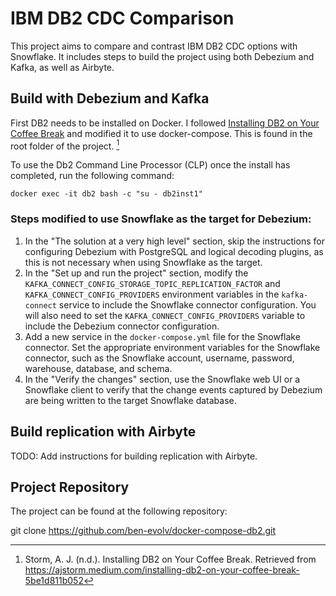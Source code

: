 # IBM DB2 CDC Comparison

This project aims to compare and contrast IBM DB2 CDC options with Snowflake. It includes steps to build the project using both Debezium and Kafka, as well as Airbyte.

## Build with Debezium and Kafka
First DB2 needs to be installed on Docker. I followed [Installing DB2 on Your Coffee Break](https://ajstorm.medium.com/installing-db2-on-your-coffee-break-5be1d811b052) and modified it to use docker-compose. This is found in the root folder of the project. [^1]

To use the Db2 Command Line Processor (CLP) once the install has completed, run the following command:

`docker exec -it db2 bash -c "su - db2inst1"`


### Steps modified to use Snowflake as the target for Debezium:

1. In the "The solution at a very high level" section, skip the instructions for configuring Debezium with PostgreSQL and logical decoding plugins, as this is not necessary when using Snowflake as the target.
2. In the "Set up and run the project" section, modify the `KAFKA_CONNECT_CONFIG_STORAGE_TOPIC_REPLICATION_FACTOR` and `KAFKA_CONNECT_CONFIG_PROVIDERS` environment variables in the `kafka-connect` service to include the Snowflake connector configuration. You will also need to set the `KAFKA_CONNECT_CONFIG_PROVIDERS` variable to include the Debezium connector configuration.
3. Add a new service in the `docker-compose.yml` file for the Snowflake connector. Set the appropriate environment variables for the Snowflake connector, such as the Snowflake account, username, password, warehouse, database, and schema.
4. In the "Verify the changes" section, use the Snowflake web UI or a Snowflake client to verify that the change events captured by Debezium are being written to the target Snowflake database.

## Build replication with Airbyte

TODO: Add instructions for building replication with Airbyte.

## Project Repository

The project can be found at the following repository:

git clone https://github.com/ben-evolv/docker-compose-db2.git

[^1]: Storm, A. J. (n.d.). Installing DB2 on Your Coffee Break. Retrieved from https://ajstorm.medium.com/installing-db2-on-your-coffee-break-5be1d811b052


